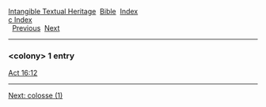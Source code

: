[Intangible Textual Heritage](../../index)  [Bible](../index) 
[Index](index)   
[c Index](_c_)  
  [Previous](c02295)  [Next](c02297) 

------------------------------------------------------------------------

### &lt;colony&gt; 1 entry

[Act 16:12](../kjv/act016.htm#012)  

------------------------------------------------------------------------

[Next: colosse (1)](c02297)
